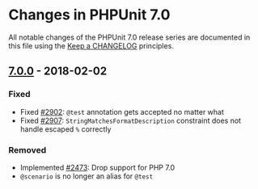 # Changes in PHPUnit 7.0

All notable changes of the PHPUnit 7.0 release series are documented in this file using the [Keep a CHANGELOG](http://keepachangelog.com/) principles.

## [7.0.0] - 2018-02-02

### Fixed

* Fixed [#2902](https://github.com/sebastianbergmann/phpunit/issues/2902): `@test` annotation gets accepted no matter what
* Fixed [#2907](https://github.com/sebastianbergmann/phpunit/issues/2907): `StringMatchesFormatDescription` constraint does not handle escaped `%` correctly

### Removed

* Implemented [#2473](https://github.com/sebastianbergmann/phpunit/issues/2473): Drop support for PHP 7.0
* `@scenario` is no longer an alias for `@test`

[7.0.0]: https://github.com/sebastianbergmann/phpunit/compare/6.5...7.0.0

